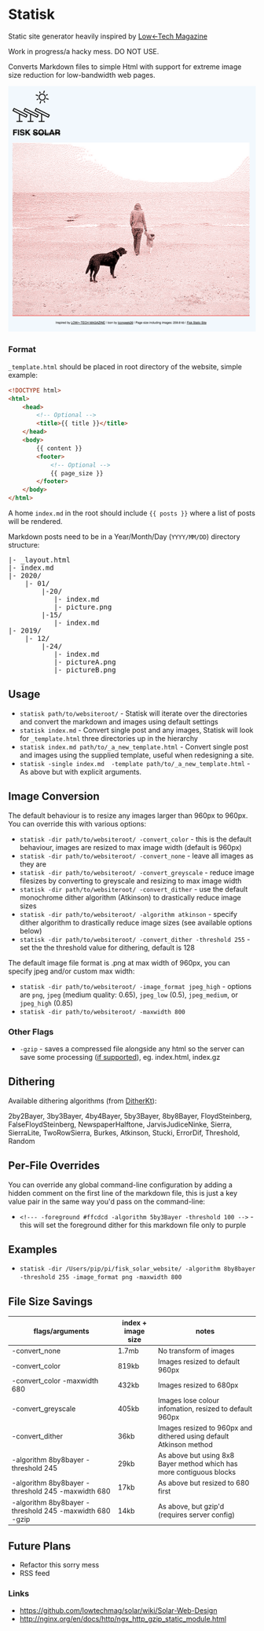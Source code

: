 # Statisk

Static site generator heavily inspired by [Low←Tech Magazine](https://solar.lowtechmagazine.com/)

Work in progress/a hacky mess. DO NOT USE.

Converts Markdown files to simple Html with support for extreme image size reduction for low-bandwidth web pages.

![screenshot](screenshot.png)

### Format

`_template.html` should be placed in root directory of the website, simple example:

```html
<!DOCTYPE html>
<html>
    <head>
        <!-- Optional -->
        <title>{{ title }}</title>  
    </head>
    <body>
        {{ content }}
        <footer>
            <!-- Optional -->
            {{ page_size }}
        </footer>
    </body>
</html>
```

A home `index.md` in the root should include `{{ posts }}` where a list of posts will be rendered.

Markdown posts need to be in a Year/Month/Day (`YYYY/MM/DD`) directory structure:
<pre style="font-family: monospace;">
|- _layout.html  
|- index.md
|- 2020/  
    |- 01/ 
        |-20/ 
           |- index.md   
           |- picture.png  
        |-15/ 
           |- index.md
|- 2019/  
    |- 12/    
        |-24/ 
           |- index.md
           |- pictureA.png 
           |- pictureB.png 
</pre> 

## Usage

* `statisk path/to/websiteroot/` - Statisk will iterate over the directories and convert the markdown and images using default settings
* `statisk index.md` - Convert single post and any images, Statisk will look for `_template.html` three directories up in the hierarchy
* `statisk index.md path/to/_a_new_template.html` - Convert single post and images using the supplied template, useful when redesigning a site.
* `statisk -single index.md  -template path/to/_a_new_template.html` - As above but with explicit arguments.

## Image Conversion

The default behaviour is to resize any images larger than 960px to 960px. You can override this with various options:

* `statisk -dir path/to/websiteroot/ -convert_color` - this is the default behaviour, images are resized to max image width (default is 960px)
* `statisk -dir path/to/websiteroot/ -convert_none` - leave all images as they are
* `statisk -dir path/to/websiteroot/ -convert_greyscale` - reduce image filesizes by converting to greyscale and resizing to max image width
* `statisk -dir path/to/websiteroot/ -convert_dither` - use the default monochrome dither algorithm (Atkinson) to drastically reduce image sizes
* `statisk -dir path/to/websiteroot/ -algorithm atkinson` - specify dither algorithm to drastically reduce image sizes (see available options below)
* `statisk -dir path/to/websiteroot/ -convert_dither -threshold 255` - set the the threshold value for dithering, default is 128

The default image file format is .png at max width of 960px, you can specify jpeg and/or custom max width:

* `statisk -dir path/to/websiteroot/ -image_format jpeg_high` - options are `png`, `jpeg` (medium quality: 0.65), `jpeg_low` (0.5), `jpeg_medium`, or `jpeg_high` (0.85) 
* `statisk -dir path/to/websiteroot/ -maxwidth 800`

### Other Flags

* `-gzip` - saves a compressed file alongside any html so the server can save some processing ([if supported](http://nginx.org/en/docs/http/ngx_http_gzip_static_module.html)), eg. index.html, index.gz

## Dithering

Available dithering algorithms (from [DitherKt](https://github.com/fiskurgit/DitherKt)):

2by2Bayer, 3by3Bayer, 4by4Bayer, 5by3Bayer, 8by8Bayer, FloydSteinberg, FalseFloydSteinberg, NewspaperHalftone, JarvisJudiceNinke, Sierra, SierraLite, TwoRowSierra, Burkes, Atkinson, Stucki, ErrorDif, Threshold, Random

## Per-File Overrides

You can override any global command-line configuration by adding a hidden comment on the first line of the markdown file, this is just a key value pair in the same way you'd pass on the command-line:

* `<!--- -foreground #ffcdcd -algorithm 5by3Bayer -threshold 100 -->` - this will set the foreground dither for this markdown file only to purple

## Examples

* `statisk -dir /Users/pip/pi/fisk_solar_website/ -algorithm 8by8bayer -threshold 255 -image_format png -maxwidth 800`

## File Size Savings

| flags/arguments | index + image size | notes |
| --- | --- | --- |
|  -convert_none | 1.7mb | No transform of images |
| -convert_color | 819kb | Images resized to default 960px | 
| -convert_color -maxwidth 680 | 432kb | Images resized to 680px |
| -convert_greyscale | 405kb | Images lose colour infomation, resized to default 960px |
| -convert_dither | 36kb | Images resized to 960px and dithered using default Atkinson method |  
| -algorithm 8by8bayer -threshold 245 | 29kb | As above but using 8x8 Bayer method which has more contiguous blocks |   
| -algorithm 8by8bayer -threshold 245 -maxwidth 680 | 17kb | As above but resized to 680 first |  
| -algorithm 8by8bayer -threshold 245 -maxwidth 680 -gzip | 14kb | As above, but gzip'd (requires server config) |  

## Future Plans

* Refactor this sorry mess
* RSS feed

### Links

* https://github.com/lowtechmag/solar/wiki/Solar-Web-Design
* http://nginx.org/en/docs/http/ngx_http_gzip_static_module.html
